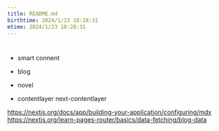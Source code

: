 ```yaml
---
title: README.md
birthtime: 2024/1/23 18:28:31
mtime: 2024/1/23 18:28:31
---
```


# 

- smart connent

- blog

- novel

- contentlayer
next-contentlayer

https://nextjs.org/docs/app/building-your-application/configuring/mdx
https://nextjs.org/learn-pages-router/basics/data-fetching/blog-data